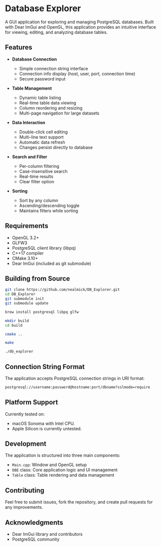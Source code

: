 # Database Explorer

A GUI application for exploring and managing PostgreSQL databases. Built with Dear ImGui and OpenGL, this application provides an intuitive interface for viewing, editing, and analyzing database tables.


## Features

- **Database Connection**
  - Simple connection string interface
  - Connection info display (host, user, port, connection time)
  - Secure password input

- **Table Management**
  - Dynamic table listing
  - Real-time table data viewing
  - Column reordering and resizing
  - Multi-page navigation for large datasets

- **Data Interaction**
  - Double-click cell editing
  - Multi-line text support
  - Automatic data refresh
  - Changes persist directly to database

- **Search and Filter**
  - Per-column filtering
  - Case-insensitive search
  - Real-time results
  - Clear filter option

- **Sorting**
  - Sort by any column
  - Ascending/descending toggle
  - Maintains filters while sorting

## Requirements
- OpenGL 3.2+
- GLFW3
- PostgreSQL client library (libpq)
- C++17 compiler
- CMake 3.10+
- Dear ImGui (included as git submodule)



## Building from Source


```bash
git clone https://github.com/nealmick/DB_Explorer.git
cd DB_Explorer
git submodule init
git submodule update

brew install postgresql libpq glfw

mkdir build
cd build

cmake ..

make

./db_explorer
```

## Connection String Format

The application accepts PostgreSQL connection strings in URI format:
```bash
postgresql://username:password@hostname:port/dbname?sslmode=require
```

## Platform Support

Currently tested on:
- macOS Sonoma with Intel CPU.
- Apple Silicon is currently untested.

## Development

The application is structured into three main components:
- `Main.cpp`: Window and OpenGL setup
- `DBE` class: Core application logic and UI management
- `Table` class: Table rendering and data management

## Contributing

Feel free to submit issues, fork the repository, and create pull requests for any improvements.




## Acknowledgments

- Dear ImGui library and contributors
- PostgreSQL community

